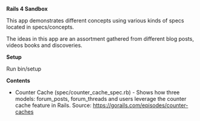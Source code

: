 **Rails 4 Sandbox**

This app demonstrates different concepts using various kinds of specs located in specs/concepts.

The ideas in this app are an assortment gathered from different blog posts, videos books and discoveries.
 

**Setup**

Run bin/setup

**Contents**

- Counter Cache (spec/counter_cache_spec.rb) - Shows how three models: forum_posts, forum_threads and users leverage the 
counter cache feature in Rails. Source: https://gorails.com/episodes/counter-caches
